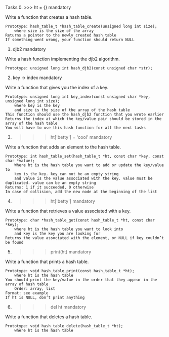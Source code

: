 Tasks
0. >>> ht = {}
mandatory

Write a function that creates a hash table.

    Prototype: hash_table_t *hash_table_create(unsigned long int size);
        where size is the size of the array
    Returns a pointer to the newly created hash table
    If something went wrong, your function should return NULL


1. djb2
mandatory

Write a hash function implementing the djb2 algorithm.

    Prototype: unsigned long int hash_djb2(const unsigned char *str);


2. key -> index
mandatory

Write a function that gives you the index of a key.

    Prototype: unsigned long int key_index(const unsigned char *key, unsigned long int size);
        where key is the key
        and size is the size of the array of the hash table
    This function should use the hash_djb2 function that you wrote earlier
    Returns the index at which the key/value pair should be stored in the array of the hash table
    You will have to use this hash function for all the next tasks


3. >>> ht['betty'] = 'cool'
mandatory

Write a function that adds an element to the hash table.

    Prototype: int hash_table_set(hash_table_t *ht, const char *key, const char *value);
        Where ht is the hash table you want to add or update the key/value to
        key is the key. key can not be an empty string
        and value is the value associated with the key. value must be duplicated. value can be an empty string
    Returns: 1 if it succeeded, 0 otherwise
    In case of collision, add the new node at the beginning of the list


4. >>> ht['betty']
mandatory

Write a function that retrieves a value associated with a key.

    Prototype: char *hash_table_get(const hash_table_t *ht, const char *key);
        where ht is the hash table you want to look into
        and key is the key you are looking for
    Returns the value associated with the element, or NULL if key couldn’t be found


5. >>> print(ht)
mandatory

Write a function that prints a hash table.

    Prototype: void hash_table_print(const hash_table_t *ht);
        where ht is the hash table
    You should print the key/value in the order that they appear in the array of hash table
        Order: array, list
    Format: see example
    If ht is NULL, don’t print anything


6. >>> del ht
mandatory

Write a function that deletes a hash table.

    Prototype: void hash_table_delete(hash_table_t *ht);
        where ht is the hash table

